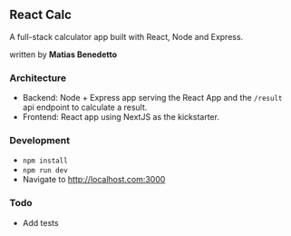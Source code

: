 ## React Calc
A full-stack calculator app built with React, Node and Express. 

written by **Matias Benedetto**


### Architecture
 - Backend: Node + Express app serving the React App and the `/result` api endpoint to calculate a result.
 - Frontend: React app using NextJS as the kickstarter.


### Development
- `npm install`
- `npm run dev`
- Navigate to http://localhost.com:3000


### Todo
- Add tests

